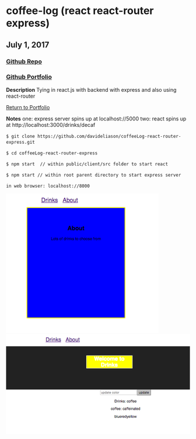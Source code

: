 # coffee-log (react react-router express)
## July 1, 2017
### [Github Repo](https://github.com/davideliason/coffeeLog-react-router-express)

### [Github Portfolio](https://github.com/davideliason/davideliason.github.io)

**Description**
Tying in react.js with backend with express and also using react-router

[Return to Portfolio](https://davideliason.github.io/)

**Notes**
one: express server spins up at localhost://5000
two: react spins up at http://localhost:3000/drinks/decaf

````
$ git clone https://github.com/davideliason/coffeeLog-react-router-express.git
````

````
$ cd coffeeLog-react-router-express
````


````
$ npm start  // within public/client/src folder to start react
````

````
$ npm start // within root parent directory to start express server
````

````
in web browser: localhost://8000
````


![drinks](./about_screenshot.png?raw=true "about")
![drinks](./drinks_screenshot.png?raw=true "drinks")